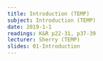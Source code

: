 ```yaml
---
title: Introduction (TEMP)
subject: Introduction (TEMP)
date: 2019-1-1
readings: K&R p22-31, p37-39
lecturer: Sherry (TEMP)
slides: 01-Introduction
---
```

